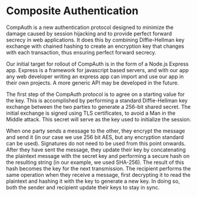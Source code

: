 # Composite Authentication

CompAuth is a new authentication protocol designed to minimize the damage caused by session hijacking and to provide perfect forward secrecy in web applications. It does this by combining Diffie-Hellman key exchange with chained hashing to create an encryption key that changes with each transaction, thus ensuring perfect forward secrecy.

Our initial target for rollout of CompAuth is in the form of a Node.js Express app. Express is a framework for javascript based servers, and with our app any web developer writing an express app can import and use our app in their own projects. A more generic API may be developed in the future.

The first step of the CompAuth protocol is to agree on a starting value for the key. This is accomplished by performing a standard Diffie-Hellman key exchange between the two parties to generate a 256-bit shared secret. The initial exchange is signed using TLS certificates, to avoid a Man in the Middle attack. This secret will serve as the key used to initialize the session.

When one party sends a message to the other, they encrypt the message and send it (in our case we use 256 bit AES, but any encryption standard can be used). Signatures do not need to be used from this point onwards. After they have sent the message, they update their key by concatenating the plaintext message with the secret key and performing a secure hash on the resulting string (in our example, we used SHA-256). The result of this hash becomes the key for the next transmission. The recipient performs the same operation when they receive a message, first decrypting it to read the plaintext and hashing it with the key to generate a new key. In doing so, both the sender and recipient update their keys to stay in sync.

